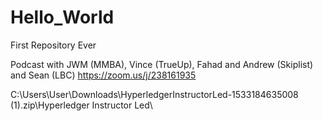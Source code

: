 # Hello_World
First Repository Ever

Podcast with JWM (MMBA), Vince (TrueUp), Fahad and Andrew (Skiplist) and Sean (LBC) https://zoom.us/j/238161935

C:\Users\User\Downloads\HyperledgerInstructorLed-1533184635008 (1).zip\Hyperledger Instructor Led\

